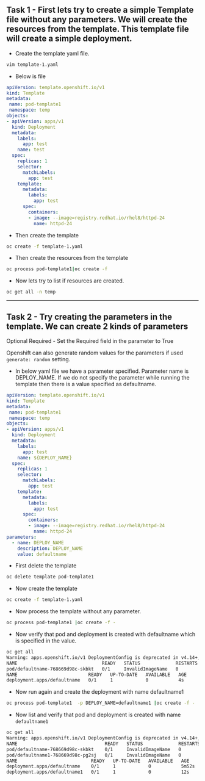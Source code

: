## Task 1 - First lets try to create a simple Template file without any parameters. We will create the resources from the template. This template file will create a simple deployment.

- Create the template yaml file.
```bash
vim template-1.yaml
```
- Below is file  
```yaml
apiVersion: template.openshift.io/v1
kind: Template
metadata:
 name: pod-template1
 namespace: temp
objects:
- apiVersion: apps/v1
  kind: Deployment
  metadata:
    labels:
      app: test
    name: test
  spec:
    replicas: 1
    selector:
      matchLabels:
        app: test
    template:
      metadata:
        labels:
          app: test
      spec:
        containers:
        - image: --image=registry.redhat.io/rhel8/httpd-24
          name: httpd-24
```
- Then create the template
```bash
oc create -f template-1.yaml
```
- Then create the resources from the template
```bash
oc process pod-template1|oc create -f
```
- Now lets try to list if resources are created.
```bash
oc get all -n temp 
```
---

## Task 2 - Try creating the parameters in the template.  We can create 2 kinds of parameters

Optional
Required - Set the Required field in the parameter to True

Openshift can also generate random values for the parameters if used `generate: random` setting.

- In below yaml file we have a parameter specified. Parameter name is DEPLOY_NAME. If we do not specify the parameter while running the template then there is a value specified as defaultname.
```yaml
apiVersion: template.openshift.io/v1
kind: Template
metadata:
 name: pod-template1
 namespace: temp
objects:
- apiVersion: apps/v1
  kind: Deployment
  metadata:
    labels:
      app: test
    name: ${DEPLOY_NAME}
  spec:
    replicas: 1
    selector:
      matchLabels:
        app: test
    template:
      metadata:
        labels:
          app: test
      spec:
        containers:
        - image: --image=registry.redhat.io/rhel8/httpd-24
          name: httpd-24
parameters:
  - name: DEPLOY_NAME
    description: DEPLOY_NAME
    value: defaultname
```
- First delete the template
```bash
oc delete template pod-template1
```
- Now create the template
```bash
oc create -f template-1.yaml
```
- Now process the template without any parameter.
```bash
oc process pod-template1 |oc create -f -
```
- Now verify that pod and deployment is created with defaultname which is specified in the value.
```bash
oc get all
Warning: apps.openshift.io/v1 DeploymentConfig is deprecated in v4.14+, unavailable in v4.10000+
NAME                               READY   STATUS             RESTARTS   AGE
pod/defaultname-768669d98c-skbkt   0/1     InvalidImageName   0          4s
NAME                          READY   UP-TO-DATE   AVAILABLE   AGE
deployment.apps/defaultname   0/1     1            0           4s
```
- Now run again and create the deployment with name defaultname1
```bash
oc process pod-template1  -p DEPLOY_NAME=defaultname1 |oc create -f -
```
- Now list and verify that pod and deployment is created with name `defaultname1`
```bash
oc get all
Warning: apps.openshift.io/v1 DeploymentConfig is deprecated in v4.14+, unavailable in v4.10000+
NAME                                READY   STATUS             RESTARTS   AGE
pod/defaultname-768669d98c-skbkt    0/1     InvalidImageName   0          5m52s
pod/defaultname1-768669d98c-pg2sj   0/1     InvalidImageName   0          12s
NAME                           READY   UP-TO-DATE   AVAILABLE   AGE
deployment.apps/defaultname    0/1     1            0           5m52s
deployment.apps/defaultname1   0/1     1            0           12s
```
